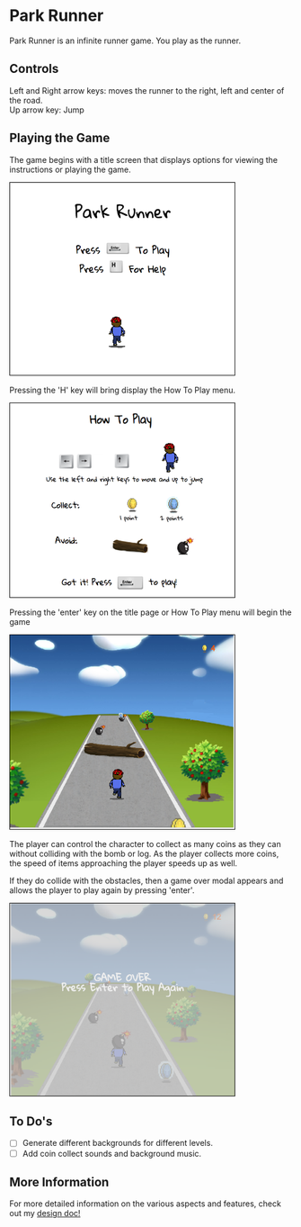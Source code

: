 # Park Runner #

Park Runner is an infinite runner game.  You play
as the runner.

## Controls

Left and Right arrow keys: moves the runner to the right, left and center of the road.  
Up arrow key: Jump

## Playing the Game

The game begins with a title screen that displays options for viewing the instructions or playing the game.

<img src="images/about/start_menu.png" style="border:1px solid black" width="400"/>

Pressing the 'H' key will bring display the How To Play menu.

<img src="images/about/help_menu.png" style="border:1px solid black" width="400"/>

Pressing the 'enter' key on the title page or How To Play menu will begin the game

<img src="images/about/game_play.png" style="border:1px solid black" width="400"/>

The player can control the character to collect as many coins as they can without colliding with the bomb or log.  As the player collects more coins, the speed of items approaching the player speeds up as well.

If they do collide with the obstacles, then a game over modal appears and allows the player to play again by pressing 'enter'.

<img src="images/about/game_over.png" style="border:1px solid black" width="400"/>

## To Do's

- [ ] Generate different backgrounds for different levels.
- [ ] Add coin collect sounds and background music.

## More Information

For more detailed information on the various aspects and features, check out my
<a href="./docs/readme.md">design doc!</a>
